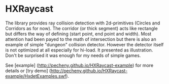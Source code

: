 HXRaycast
=========

The library provides ray collision detection with 2d-primitives (Circles and Corridors as for now). 
The corridor (or thick segment) acts like rectangle but differs the way of defining (start point, end point and width).
Most attention had been payed to the math of intersection but there is also an example
 of simple "dungeon" collision detector. However the detector itself is not optimized at all
especially for hi-load. It presented as illustration. Don't be surprised it was enough for my needs of simple games.

See [example] (http://pecheny.github.io/HXRaycast-example) for more details or [try demo] (http://pecheny.github.io/HXRaycast-example/HxdetExamples.swf).
